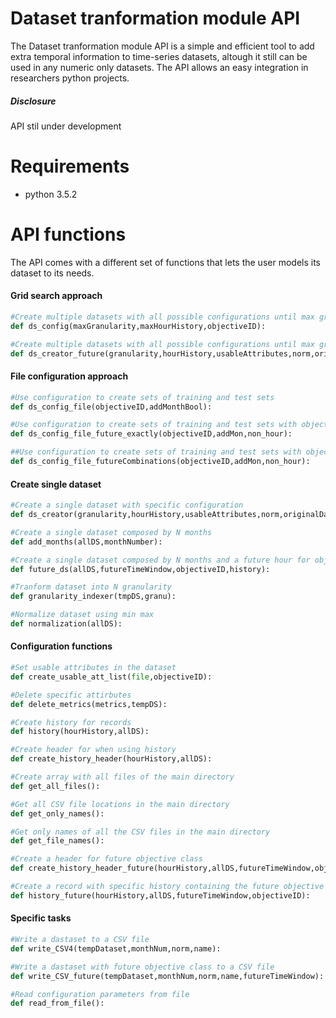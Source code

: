# Dataset tranformation module API

The Dataset tranformation module API is a simple and efficient tool to add extra temporal information to time-series datasets, altough it still can be used in any numeric only datasets. The API allows an easy integration in researchers python projects.

##### Disclosure
API stil under development


# Requirements
- python 3.5.2

# API functions

The API comes with a different set of functions that lets the user models its dataset to its needs.

#### Grid search approach
```python
#Create multiple datasets with all possible configurations until max granularity and history
def ds_config(maxGranularity,maxHourHistory,objectiveID):
```

```python
#Create multiple datasets with all possible configurations until max granularity and history with a range of specific future hours for objective class
def ds_creator_future(granularity,hourHistory,usableAttributes,norm,originalDataset,monthNum,objectiveID,name,futureTimeWindow,non_hour):
```

#### File configuration approach

```python
#Use configuration to create sets of training and test sets
def ds_config_file(objectiveID,addMonthBool):
```

```python
#Use configuration to create sets of training and test sets with objective class of a specific hour
def ds_config_file_future_exactly(objectiveID,addMon,non_hour):
```

```python
##Use configuration to create sets of training and test sets with objective class consisting of a range of specific hours
def ds_config_file_futureCombinations(objectiveID,addMon,non_hour):
```


#### Create single dataset
```python
#Create a single dataset with specific configuration
def ds_creator(granularity,hourHistory,usableAttributes,norm,originalDataset,monthNum,objectiveID,name):
```

```python
#Create a single dataset composed by N months
def add_months(allDS,monthNumber):
```

```python
#Create a single dataset composed by N months and a future hour for objective class
def future_ds(allDS,futureTimeWindow,objectiveID,history):
```

```python
#Tranform dataset into N granularity
def granularity_indexer(tmpDS,granu):
```

```python
#Normalize dataset using min max
def normalization(allDS):
```

#### Configuration functions
```python
#Set usable attributes in the dataset
def create_usable_att_list(file,objectiveID):
```

```python
#Delete specific attirbutes
def delete_metrics(metrics,tempDS):
```

```python
#Create history for records
def history(hourHistory,allDS):
```

```python
#Create header for when using history
def create_history_header(hourHistory,allDS):
```

```python
#Create array with all files of the main directory
def get_all_files():
```

```python
#Get all CSV file locations in the main directory
def get_only_names():
```

```python
#Get only names of all the CSV files in the main directory
def get_file_names():
```

```python
#Create a header for future objective class
def create_history_header_future(hourHistory,allDS,futureTimeWindow,objectiveID):
```

```python
#Create a record with specific history containing the future objective class
def history_future(hourHistory,allDS,futureTimeWindow,objectiveID):
```

#### Specific tasks

```python
#Write a dastaset to a CSV file
def write_CSV4(tempDataset,monthNum,norm,name):
```

```python
#Write a dastaset with future objective class to a CSV file
def write_CSV_future(tempDataset,monthNum,norm,name,futureTimeWindow):
```

```python
#Read configuration parameters from file
def read_from_file():
```
